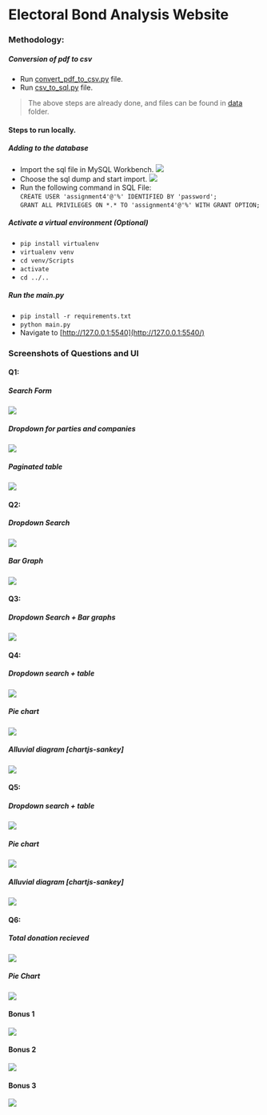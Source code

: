# Electoral Bond Analysis Website

### Methodology:
##### Conversion of pdf to csv 
- Run [convert_pdf_to_csv.py](./convert_pdf_to_csv.py) file.
- Run [csv_to_sql.py](csv_to_sql.py) file.

> The above steps are already done, and files can be found in [data](./data/) folder.

#### Steps to run locally.
##### Adding to the database
- Import the sql file in MySQL Workbench. ![](https://i.imgur.com/I8Q0Jhv.png)
- Choose the sql dump and start import. ![](https://i.imgur.com/IdHYRDo.png)
- Run the following command in SQL File:<br>
  `CREATE USER 'assignment4'@'%' IDENTIFIED BY 'password';`<br>
  `GRANT ALL PRIVILEGES ON *.* TO 'assignment4'@'%' WITH GRANT OPTION;`

##### Activate a virtual environment (Optional)
- `pip install virtualenv`
- `virtualenv venv`
- `cd venv/Scripts`
- `activate`
- `cd ../..`

##### Run the main.py
- `pip install -r requirements.txt`
- `python main.py`
- Navigate to [http://127.0.0.1:5540](http://127.0.0.1:5540/)

### Screenshots of Questions and UI

#### Q1:
##### Search Form
![](https://i.imgur.com/1jobr11.png)<br>
##### Dropdown for parties and companies
![](https://i.imgur.com/svnoG6A.png)
##### Paginated table
![](https://i.imgur.com/WwH6cpB.png)<br>

#### Q2:
##### Dropdown Search
![](https://i.imgur.com/fhydMvg.png)<br>
##### Bar Graph
![](https://i.imgur.com/KrUm3Kp.png)<br>

#### Q3:
##### Dropdown Search + Bar graphs
![](https://i.imgur.com/J2CXUND.png)<br>

#### Q4:
##### Dropdown search + table
![](https://i.imgur.com/7TL84S2.png)
##### Pie chart
![](https://i.imgur.com/u3Qye0K.png)
##### Alluvial diagram [chartjs-sankey]
![](https://i.imgur.com/FBJ3rRV.png)

#### Q5:
##### Dropdown search + table
![](https://i.imgur.com/qyrrxQ9.png)
##### Pie chart
![](https://i.imgur.com/DmzX8Ms.png)
##### Alluvial diagram [chartjs-sankey]
![](https://i.imgur.com/zJ6QI52.png)

#### Q6:
##### Total donation recieved
![](https://i.imgur.com/CuvtUte.png)
##### Pie Chart
![](https://i.imgur.com/iKwOhGq.png)

#### Bonus 1
![](https://i.imgur.com/GllEZsv.png)


#### Bonus 2
![](https://i.imgur.com/i0N2NrM.png)

#### Bonus 3    
![](https://i.imgur.com/CVNhbwf.png)
